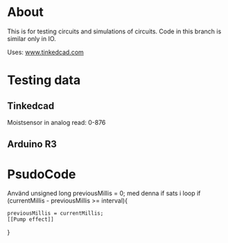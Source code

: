 # About

This is for testing circuits and simulations of circuits.
Code in this branch is similar only in IO. 


Uses: 
www.tinkedcad.com



# Testing data
## Tinkedcad
Moistsensor in analog read:
    0-876


## Arduino R3


# PsudoCode

Använd 
    unsigned long previousMillis = 0;
med denna if sats i loop
if (currentMillis - previousMillis >= interval){
    
    previousMillis = currentMillis;
    [[Pump effect]]
}


